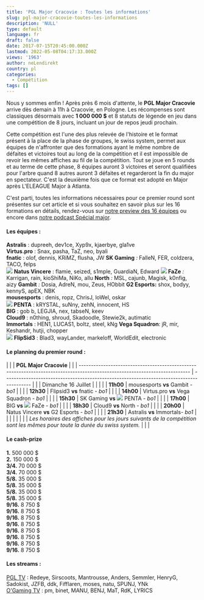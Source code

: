 ```yaml
---
title: 'PGL Major Cracovie : Toutes les informations'
slug: pgl-major-cracovie-toutes-les-informations
description: 'NULL'
type: default
language: fr
draft: false
date: 2017-07-15T20:45:00.000Z
lastmod: 2022-05-08T04:17:33.000Z
views: '1963'
author: neLendirekt
country: pl
categories:
  - Compétition
tags: []
---
```

Nous y sommes enfin ! Après près 6 mois d'attente, le **PGL Major Cracovie** arrive dès demain à 11h à Cracovie, en Pologne. Les récompenses sont classiques désormais avec **1 000 000 $** et 8 statuts de légende en jeu dans une compétition de 8 jours, incluant un jour de repos jeudi prochain.

Cette compétition est l'une des plus relevée de l'histoire et le format présent à la place de la phase de groupes, le swiss system, permet aux équipes de n'affronter que des formations ayant le même nombre de défaites et victoires tout au long de la compétition et il est impossible de revoir les mêmes affiches au fil de la compétition. Tout se joue en 5 rounds et au terme de cette phase, 8 équipes auront 3 victoires et seront qualifiées pour l'arbre quand 8 autres auront 3 défaites et regarderont la fin du major en spectateur. C'est la deuxième fois que ce format est adopté en Major après L'ELEAGUE Major à Atlanta.

C'est parti, toutes les informations nécessaires pour ce premier round sont présentes sur cet article et si vous souhaitez en savoir plus sur les 16 formations en détails, rendez-vous sur [notre preview des 16 équipes](https:///flash/pgl-major-cracovie-la-preview/566) ou encore dans [notre podcast Spécial major](https:///flash/freezetime-6-special-pgl-major-cracovie/570). 

#### Les équipes :

**Astralis** : dupreeh, dev1ce, Xyp9x, kjaerbye, gla1ve  
**Virtus.pro** : Snax, pasha, TaZ, neo, byali  
**fnatic** : olof, dennis, KRiMZ, flusha, JW **SK Gaming** _:_ FalleN, FER, coldzera, TACO, felps  
_![](/storage/countries/flag/europeflag580d21b984714.gif)_ **Natus Vincere** : flamie, seized, s1mple, GuardiaN, Edward **![](/storage/countries/flag/europe_flag_580d21b984714.gif) FaZe** _:_ Karrigan, rain, kioShiMa, NiKo, allu **North** _:_ MSL, cajunb, Magisk, k0nfig, aizy **Gambit** _:_ Dosia, AdreN, mou, Zeus, HObbit **G2 Esports:** shox, bodyy, kennyS, apEX, NBK  
**mousesports** : denis, ropz, ChrisJ, loWel, oskar  
**![](/storage/countries/flag/europe_flag_580d21b984714.gif) PENTA** : kRYSTAL, suNny, zehN, innocent, HS  
**BIG** : gob b, LEGJIA, nex, tabseN, keev  
**Cloud9** : n0thing, shroud, Skadoodle, Stewie2k, autimatic  
**Immortals** : HEN1, LUCAS1, boltz, steel, kNg **Vega Squadron**: jR, mir, Keshandr, hutji, chopper  
![](/storage/countries/flag/europe_flag_580d21b984714.gif) **FlipSid3** : Blad3, wayLander, markeloff, WorldEdit, electronic 

#### Le planning du premier round :

| |                                                                                                                           | **PGL Major Cracovie**                                                                    |  |
| --------------------------------------------------------------------------------------------------------------------------- | ----------------------------------------------------------------------------------------- |  |
| Dimanche 16 Juillet                                                                                                         |                                                                                           |  |
| | **11h00**                                                                                                                 | mousesports **vs** Gambit _\- bo1_                                                        |  |
| | **12h30**                                                                                                                 | Flipsid3 **vs** fnatic _\- bo1_                                                           |  |
| | **14h00**                                                                                                                 | Virtus.pro **vs** Vega Squadron - _bo1_                                                   |  |
| | **15h30**                                                                                                                 | SK Gaming **vs ![](/storage/countries/flag/europe_flag_580d21b984714.gif)** PENTA - _bo1_ |  |
| | **17h00**                                                                                                                 | BIG **vs ![](/storage/countries/flag/europe_flag_580d21b984714.gif)** FaZe - _bo1_        |  |
| | **18h30**                                                                                                                 | Cloud9 **vs** North - _bo1_                                                               |  |
| | **20h00**                                                                                                                 | Natus Vincere **vs** G2 Esports - _bo1_                                                   |  |
| | **21h30**                                                                                                                 | Astralis **vs** Immortals\- _bo1_                                                         |  |
| |                                                                                                                           |                                                                                           |  |
| _Les horaires des affiches pour les jours suivants de la compétition_ _sont les mêmes pour toute la durée du swiss system._ |                                                                                           |  |

#### **Le cash-prize**

**1.** 500 000 $  
**2.** 150 000 $  
**3/4.** 70 000 $  
**3/4.** 70 000 $  
**5/8.** 35 000 $  
**5/8.** 35 000 $  
**5/8.** 35 000 $  
**5/8.** 35 000 $  
**9/16.** 8 750 $  
**9/16.** 8 750 $  
**9/16.** 8 750 $  
**9/16.** 8 750 $  
**9/16.** 8 750 $  
**9/16.** 8 750 $  
**9/16.** 8 750 $  
**9/16.** 8 750 $

#### **Les streams :**

[PGL TV](https://www.twitch.tv/pgl) : Redeye, Sirscoots, Mantrousse, Anders, Semmler, HenryG, Sadokist, JZFB, ddk, Fifflaren, moses, natu, SPUNJ, YNk  
[O'Gaming TV](https://www.twitch.tv/ogamingcs) : pm, binet, MANU, BENJ, MaT, RdK, LYRICS 
